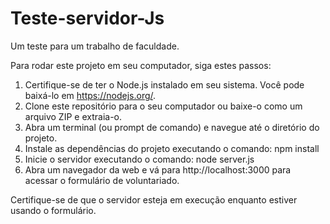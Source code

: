 # Teste-servidor-Js
Um teste para um trabalho de faculdade.

Para rodar este projeto em seu computador, siga estes passos:

1. Certifique-se de ter o Node.js instalado em seu sistema. Você pode baixá-lo em https://nodejs.org/.
2. Clone este repositório para o seu computador ou baixe-o como um arquivo ZIP e extraia-o.
3. Abra um terminal (ou prompt de comando) e navegue até o diretório do projeto.
4. Instale as dependências do projeto executando o comando:
     npm install
5. Inicie o servidor executando o comando:
     node server.js
6. Abra um navegador da web e vá para http://localhost:3000 para acessar o formulário de voluntariado.

Certifique-se de que o servidor esteja em execução enquanto estiver usando o formulário.

